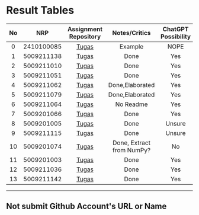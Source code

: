 # Result Tables

| No | NRP |Assignment Repository | Notes/Critics | ChatGPT Possibility |Work-Tier |
|:--:|:---:|:--------------------:|:-------------:|:-------------------:|:--------:|
|0| 2410100085 | [Tugas](https://github.com/mekatronik-achmadi/tugas-sinyal/tree/main/Tugas_Python_2) | Example | NOPE | S |
|1| 5009211138 | [Tugas](https://github.com/muhammadrifan2828/tugas-sinyal-2) | Done | Yes | AB |
|2| 5009211010 | [Tugas](https://github.com/gap125/Tugas2Sinya) | Done | Yes | AB |
|3| 5009211051 | [Tugas](https://github.com/bensmtpng/TugasSinyal2) | Done | Yes | AB |
|4| 5009211062 | [Tugas](https://github.com/lavarrezel/tugas-sinyal-2) | Done,Elaborated | Yes | A |
|5| 5009211079 | [Tugas](https://github.com/Nonaminggumerah/TUGAS-2-Konvolusi) | Done,Elaborated | Yes | A |
|6| 5009211064 | [Tugas](https://github.com/OscarID/Tugas-Sinyal-Phyton-2#tugas-sinyal-phyton-2) | No Readme | Yes | B |
|7| 5009201066 | [Tugas](https://github.com/FarrelFasyaWisnugroho/Tugas-2-Sinyal-dan-Optimisasi) | Done | Yes | AB |
|8| 5009201005 | [Tugas](https://github.com/dzakyadlh/1D-Convolution) | Done | Unsure | A |
|9| 5009211115 | [Tugas](https://github.com/WendyWibowo05/Tugas2Sinyal) | Done | Unsure | A |
|10| 5009201074 | [Tugas](https://github.com/ammarmuzhaffar/Tugas-2-PSO) | Done, Extract from NumPy? | No | A |
|11| 5009201003 | [Tugas](https://github.com/farelmuzakky/tugas2_pso) | Done | Yes | AB |
|12| 5009211036 | [Tugas](https://github.com/haninsyamsi036/Signal-Course/tree/main/Signal-Project-3) | Done | Yes | AB |
|13| 5009211142 | [Tugas](https://github.com/Pradipta07/Tugas-2-Sinyal/blob/main/Result.md) | Done | Yes | AB |

---

## Not submit Github Account's URL or Name










